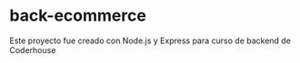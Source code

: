 # back-ecommerce

Este proyecto fue creado con Node.js y Express para curso de backend de Coderhouse